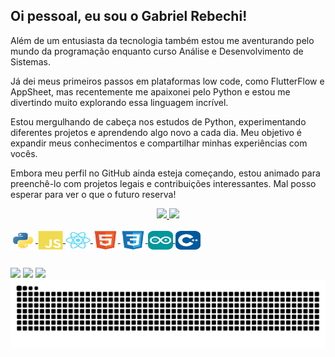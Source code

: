 ## Oi pessoal, eu sou o Gabriel Rebechi!


Além de um entusiasta da tecnologia também estou me aventurando pelo mundo da programação enquanto curso Análise e Desenvolvimento de Sistemas.

Já dei meus primeiros passos em plataformas low code, como FlutterFlow e AppSheet, mas recentemente me apaixonei pelo Python e estou me divertindo muito explorando essa linguagem incrível.

Estou mergulhando de cabeça nos estudos de Python, experimentando diferentes projetos e aprendendo algo novo a cada dia. Meu objetivo é expandir meus conhecimentos e compartilhar minhas experiências com vocês.

Embora meu perfil no GitHub ainda esteja começando, estou animado para preenchê-lo com projetos legais e contribuições interessantes. Mal posso esperar para ver o que o futuro reserva!

<!--github stats-->
<div align="center" style="display: inline">
   <a href="https://github.com/grebechi">
   <div style="display: inline_block">
      <img height="125em" src="https://github-readme-stats.vercel.app/api?username=grebechi&show_icons=true&include_all_commits=true&count_private=true&bg_color=000000&border_color=0767FF&title_color=5aa2c9&text_color=d1c89a&icon_color=5aa2c9"/>
      <img height="125em" src="https://github-readme-stats.vercel.app/api/top-langs/?username=grebechi&layout=compact&langs_count=7&bg_color=000000&border_color=0767FF&title_color=5aa2c9&text_color=d5e5e4&icon_color=5aa2c9"/>
   </div>
</div>
     
<div style="display: inline_block"><br>
  <img align="center" alt="gab-Python" height="30" width="40" src="https://raw.githubusercontent.com/devicons/devicon/master/icons/python/python-original.svg">
  <img align="center" alt="gab-Js" height="30" width="40" src="https://raw.githubusercontent.com/devicons/devicon/master/icons/javascript/javascript-plain.svg">
  <img align="center" alt="gab-React" height="30" width="40" src="https://raw.githubusercontent.com/devicons/devicon/master/icons/react/react-original.svg">
  <img align="center" alt="gab-HTML" height="30" width="40" src="https://raw.githubusercontent.com/devicons/devicon/master/icons/html5/html5-original.svg">
  <img align="center" alt="gab-CSS" height="30" width="40" src="https://raw.githubusercontent.com/devicons/devicon/master/icons/css3/css3-original.svg">
  <img align="center" alt="gab-Arduino" height="30" width="40" src="https://github.com/tandpfun/skill-icons/blob/main/icons/Arduino.svg">
  <img align="center" alt="gab-C" height="30" width="40" src="https://github.com/tandpfun/skill-icons/blob/main/icons/CPP.svg">
</div>
  
  ##
 
<div>
  <a href="https://www.instagram.com/grebechi" target="_blank"><img src="https://img.shields.io/badge/-Instagram-%23E4405F?style=for-the-badge&logo=instagram&logoColor=white" target="_blank"></a>
  <a href = "mailto:bibo.rebechi@gmail.co"><img src="https://img.shields.io/badge/-Gmail-%23333?style=for-the-badge&logo=gmail&logoColor=white" target="_blank"></a>
  <a href="https://www.linkedin.com/in/gabriel-rebechi-a81801187/" target="_blank"><img src="https://img.shields.io/badge/-LinkedIn-%230077B5?style=for-the-badge&logo=linkedin&logoColor=white" target="_blank"></a> 
</div>

<picture>
  <source media="(prefers-color-scheme: dark)" srcset="https://raw.githubusercontent.com/grebechi/grebechi/output/github-contribution-grid-snake-dark.svg">
  <source media="(prefers-color-scheme: light)" srcset="https://raw.githubusercontent.com/grebechi/grebechi/output/github-contribution-grid-snake.svg">
  <img alt="github contribution grid snake animation" src="https://raw.githubusercontent.com/grebechi/grebechi/output/github-contribution-grid-snake.svg">
</picture>
